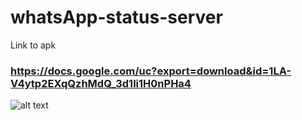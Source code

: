 # whatsApp-status-server

Link to apk
### https://docs.google.com/uc?export=download&id=1LA-V4ytp2EXqQzhMdQ_3d1li1H0nPHa4

![alt text](https://drive.google.com/file/d/1qGLxekzv7vjH1-eyrwhefdHDY48-vOHs/view)
